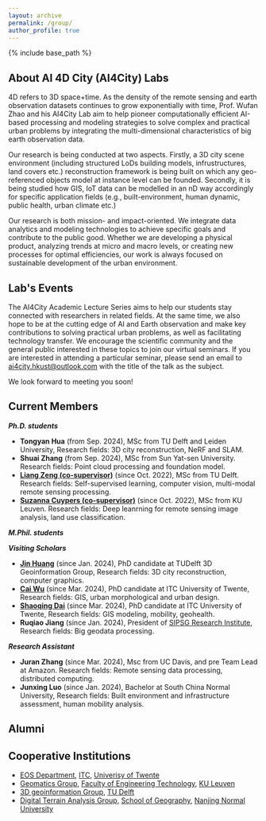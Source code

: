 ```yaml
---
layout: archive
permalink: /group/
author_profile: true
---
```


{% include base_path %}



About AI 4D City (AI4City) Labs 
---
4D refers to 3D space+time. As the density of the remote sensing and earth observation datasets continues to grow exponentially with time, Prof. Wufan Zhao and his AI4City Lab aim to help pioneer computationally efficient AI-based processing and modeling strategies to solve complex and practical urban problems by integrating the multi-dimensional characteristics of big earth observation data.

Our research is being conducted at two aspects. Firstly, a 3D city scene environment (including structured LoDs building models, infrustructures, land covers etc.) reconstruction framework is being built on which any geo-referenced objects model at instance level can be founded. Secondly, it is being studied how GIS, IoT data can be modelled in an nD way accordingly for specific application fields (e.g., built-environment, human dynamic, public health, urban climate etc.)

Our research is both mission- and impact-oriented. We integrate data analytics and modeling technologies to achieve specific goals and contribute to the public good. Whether we are developing a physical product, analyzing trends at micro and macro levels, or creating new processes for optimal efficiencies, our work is always focused on sustainable development of the urban environment.


Lab's Events
---

The AI4City Academic Lecture Series aims to help our students stay connected with researchers in related fields. At the same time, we also hope to be at the cutting edge of AI and Earth observation and make key contributions to solving practical urban problems, as well as facilitating technology transfer. We encourage the scientific community and the general public interested in these topics to join our virtual seminars. If you are interested in attending a particular seminar, please send an email to ai4city.hkust@outlook.com with the title of the talk as the subject.

We look forward to meeting you soon!


Current Members
---
***Ph.D. students***
* **Tongyan Hua** (from Sep. 2024), MSc from TU Delft and Leiden University, Research fields: 3D city reconstruction, NeRF and SLAM.
* **Shuai Zhang** (from Sep. 2024), MSc from Sun Yat-sen University. Research fields: Point cloud processing and foundation model.
* **[Liang Zeng (co-supervisor)](https://iiw.kuleuven.be/onderzoek/geomatics/people/00159796)** (since Oct. 2022), MSc from TU Delft. Research fields: Self-supervised learning, computer vision, multi-modal remote sensing processing.
* **[Suzanna Cuypers (co-supervisor)](https://iiw.kuleuven.be/onderzoek/geomatics/people/00130472)** (since Oct. 2022), MSc from KU Leuven. Research fields: Deep leanrning for remote sensing image analysis, land use classification.


***M.Phil. students***
<!-- * **Wenshuo Chao**, undergraduate from HKUST. -->


***Visiting Scholars***
* **[Jin Huang](https://yidahuang.github.io/)** (since Jan. 2024), PhD candidate at TUDelft 3D Geoinformation Group, Research fields: 3D city reconstruction, computer graphics.
* **[Cai Wu](https://www.linkedin.com/in/cai-wu-4b2a4889)** (since Mar. 2024), PhD candidate at ITC University of Twente, Research fields: GIS, urban morphological and urban design.
* **[Shaoqing Dai](https://gisersqdai.top/mycv/)** (since Mar. 2024), PhD candidate at ITC University of Twente, Research fields: GIS modeling, mobility, geohealth.
* **Ruqiao Jiang** (since Jan. 2024), President of [SIPSG Research Institute](https://www.dpark.com.cn/#/home), Research fields: Big geodata processing.


***Research Assistant***
* **Juran Zhang** (since Mar. 2024), Msc from UC Davis, and pre Team Lead at Amazon. Research fields: Remote sensing data processing, distributed computing.
* **Junxing Luo** (since Jan. 2024), Bachelor at South China Normal University, Research fields: Built environment and infrastructure assessment, human mobility analysis.


Alumni
---
<!-- * **Fan Liu**, M.Phil. 2023 -> Continue Ph.D. at HKUST(GZ).
* **Qingyan Zhu**, M.Phil. 2022, first employment: NIO Inc.  -->

Cooperative Institutions
---
* [EOS Department](https://www.itc.nl/about-itc/scientific-departments/earth-observation-science/), [ITC](https://www.itc.nl/), [Univerisy of Twente](https://www.utwente.nl/en/)
* [Geomatics Group](https://iiw.kuleuven.be/onderzoek/geomatics/home), [Faculty of Engineering Technology](https://iiw.kuleuven.be/english/index.html), [KU Leuven](https://www.kuleuven.be/english/kuleuven)
* [3D geoinformation Group](https://3d.bk.tudelft.nl/), [TU Delft](https://www.tudelft.nl/en/)
* [Digital Terrain Analysis Group](http://schools.njnu.edu.cn/geog/person/guoan-tang), [School of Geography](http://schools.njnu.edu.cn/geog/), [Nanjing Normal University](https://en.njnu.edu.cn/)



